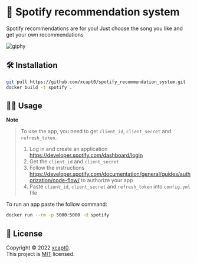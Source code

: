 # 💃 Spotify recommendation system

Spotify recommendations are for you! Just choose the song you like and get your own recommendations

![giphy](https://user-images.githubusercontent.com/70326958/151396229-0763c23b-4cc6-4cb5-9832-bed006efb2cf.gif)

## 🛠️ Installation

```sh
git pull https://github.com/xcapt0/spotify_recommendation_system.git
docker build -t spotify .
```

## 👨‍💻 Usage

**Note**
> To use the app, you need to get `client_id`, `client_secret` and `refresh_token`.
> 1. Log in and create an application https://developer.spotify.com/dashboard/login
> 2. Get the `client_id` and `client_secret`
> 3. Follow the instructions https://developer.spotify.com/documentation/general/guides/authorization/code-flow/ to authorize your app
> 4. Paste `client_id`, `client_secret` and `refresh_token` into `config.yml` file

To run an app paste the follow command:

```sh
docker run --rm -p 5000:5000 -d spotify
```

## 📝 License

Copyright © 2022 [xcapt0](https://github.com/xcapt0).<br />
This project is [MIT](https://github.com/xcapt0/spotify_recommendation_system/blob/main/LICENSE) licensed.

